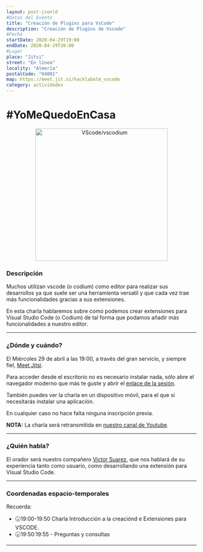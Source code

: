 ```yaml
---
layout: post-jsonld
#Datos del Evento
title: "Creación de Plugins para VsCode"
description: "Creación de Plugins de Vscode"
#Fecha
startDate: 2020-04-29T19:00
endDate: 2020-04-29T20:00
#Lugar
place: "Jitsi"
street: "En línea"
locality: "Almería"
postalCode: "04001"
map: https://meet.jit.si/hacklabalm_vscode
category: actividades
---
```


# #YoMeQuedoEnCasa

<p align="center">
  <img 
    src="https://res.cloudinary.com/practicaldev/image/fetch/s--LiYXrus5--/c_limit%2Cf_auto%2Cfl_progressive%2Cq_auto%2Cw_880/https://code4coders.files.wordpress.com/2019/05/008ce-1cn_xbd307e3lobhk511qqg.png%3Fw%3D700%26zoom%3D2%2522%2520Logo%2520Title%2520Text%25201%2522" 
    alt="VScode/vscodium" width="350px"/>
</p>

### Descripción

Muchos utilizan vscode (o codium) como editor para realizar sus desarrollos ya que suele ser una herramienta versatil y que cada vez trae más funcionalidades gracias a sus extensiones.

En esta charla hablaremos sobre como podemos crear extensiones para Visual Studio Code (o Codium) de tal forma que podamos añadir más funcionalidades a nuestro editor.

---

### ¿Dónde y cuándo?

El Miércoles 29 de abril a las 19:00, a través del gran servicio, y siempre fiel, [Meet Jitsi](https://meet.jit.si).

Para acceder desde el escritorio no es necesario instalar nada, sólo abre el navegador moderno que más te guste y abrir el [enlace de la sesión](https://meet.jit.si/hacklabalm_vscode).

También puedes ver la charla en un dispositivo móvil, para el que sí necesitarás instalar una aplicación.

En cualquier caso no hace falta ninguna inscripción previa.

**NOTA:** La charla será retransmitida en [nuestro canal de Youtube](https://www.youtube.com/c/hacklabalmerianet).

---

### ¿Quién habla?

El orador será nuestro compañero [Victor Suarez](https://twitter.com/zerasul), que nos hablará de su experiencia tanto como usuario, como desarrollando una extensión para Visual Studio Code.

---

### Coordenadas espacio-temporales

Recuerda:

- 🕡19:00-19:50 Charla Introducción a la creaciónd e Extensiones para VSCODE.
- 🕢19:50:19:55 - Preguntas y consultas

---

